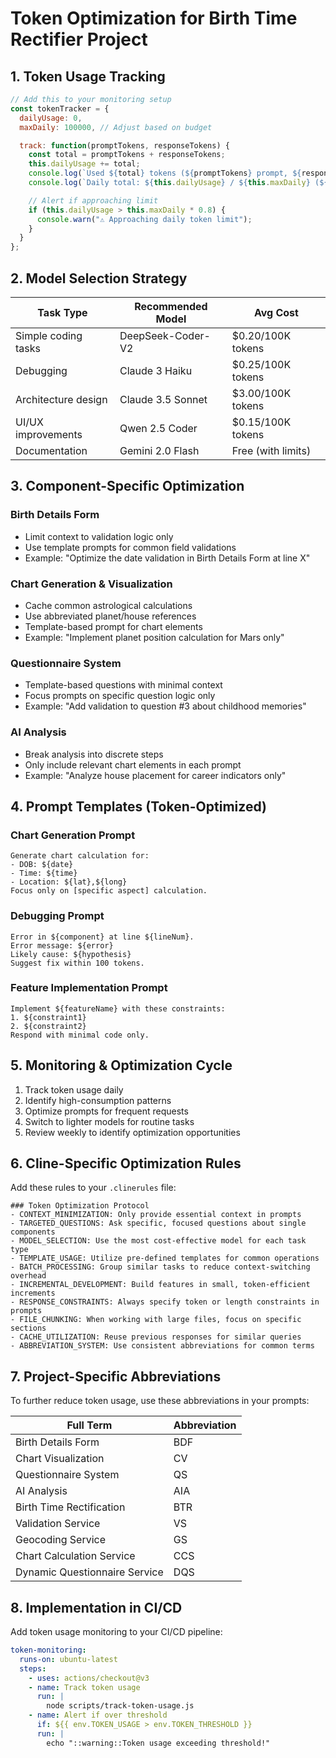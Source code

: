 # Token Optimization for Birth Time Rectifier Project

## 1. Token Usage Tracking

```javascript
// Add this to your monitoring setup
const tokenTracker = {
  dailyUsage: 0,
  maxDaily: 100000, // Adjust based on budget

  track: function(promptTokens, responseTokens) {
    const total = promptTokens + responseTokens;
    this.dailyUsage += total;
    console.log(`Used ${total} tokens (${promptTokens} prompt, ${responseTokens} response)`);
    console.log(`Daily total: ${this.dailyUsage} / ${this.maxDaily} (${((this.dailyUsage/this.maxDaily)*100).toFixed(1)}%)`);

    // Alert if approaching limit
    if (this.dailyUsage > this.maxDaily * 0.8) {
      console.warn("⚠️ Approaching daily token limit");
    }
  }
};
```

## 2. Model Selection Strategy

| Task Type | Recommended Model | Avg Cost |
|-----------|-------------------|----------|
| Simple coding tasks | DeepSeek-Coder-V2 | $0.20/100K tokens |
| Debugging | Claude 3 Haiku | $0.25/100K tokens |
| Architecture design | Claude 3.5 Sonnet | $3.00/100K tokens |
| UI/UX improvements | Qwen 2.5 Coder | $0.15/100K tokens |
| Documentation | Gemini 2.0 Flash | Free (with limits) |

## 3. Component-Specific Optimization

### Birth Details Form
- Limit context to validation logic only
- Use template prompts for common field validations
- Example: "Optimize the date validation in Birth Details Form at line X"

### Chart Generation & Visualization
- Cache common astrological calculations
- Use abbreviated planet/house references
- Template-based prompt for chart elements
- Example: "Implement planet position calculation for Mars only"

### Questionnaire System
- Template-based questions with minimal context
- Focus prompts on specific question logic only
- Example: "Add validation to question #3 about childhood memories"

### AI Analysis
- Break analysis into discrete steps
- Only include relevant chart elements in each prompt
- Example: "Analyze house placement for career indicators only"

## 4. Prompt Templates (Token-Optimized)

### Chart Generation Prompt
```
Generate chart calculation for:
- DOB: ${date}
- Time: ${time}
- Location: ${lat},${long}
Focus only on [specific aspect] calculation.
```

### Debugging Prompt
```
Error in ${component} at line ${lineNum}.
Error message: ${error}
Likely cause: ${hypothesis}
Suggest fix within 100 tokens.
```

### Feature Implementation Prompt
```
Implement ${featureName} with these constraints:
1. ${constraint1}
2. ${constraint2}
Respond with minimal code only.
```

## 5. Monitoring & Optimization Cycle

1. Track token usage daily
2. Identify high-consumption patterns
3. Optimize prompts for frequent requests
4. Switch to lighter models for routine tasks
5. Review weekly to identify optimization opportunities

## 6. Cline-Specific Optimization Rules

Add these rules to your `.clinerules` file:

```
### Token Optimization Protocol
- CONTEXT_MINIMIZATION: Only provide essential context in prompts
- TARGETED_QUESTIONS: Ask specific, focused questions about single components
- MODEL_SELECTION: Use the most cost-effective model for each task type
- TEMPLATE_USAGE: Utilize pre-defined templates for common operations
- BATCH_PROCESSING: Group similar tasks to reduce context-switching overhead
- INCREMENTAL_DEVELOPMENT: Build features in small, token-efficient increments
- RESPONSE_CONSTRAINTS: Always specify token or length constraints in prompts
- FILE_CHUNKING: When working with large files, focus on specific sections
- CACHE_UTILIZATION: Reuse previous responses for similar queries
- ABBREVIATION_SYSTEM: Use consistent abbreviations for common terms
```

## 7. Project-Specific Abbreviations

To further reduce token usage, use these abbreviations in your prompts:

| Full Term | Abbreviation |
|-----------|--------------|
| Birth Details Form | BDF |
| Chart Visualization | CV |
| Questionnaire System | QS |
| AI Analysis | AIA |
| Birth Time Rectification | BTR |
| Validation Service | VS |
| Geocoding Service | GS |
| Chart Calculation Service | CCS |
| Dynamic Questionnaire Service | DQS |

## 8. Implementation in CI/CD

Add token usage monitoring to your CI/CD pipeline:

```yaml
token-monitoring:
  runs-on: ubuntu-latest
  steps:
    - uses: actions/checkout@v3
    - name: Track token usage
      run: |
        node scripts/track-token-usage.js
    - name: Alert if over threshold
      if: ${{ env.TOKEN_USAGE > env.TOKEN_THRESHOLD }}
      run: |
        echo "::warning::Token usage exceeding threshold!"
```
